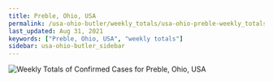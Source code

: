 ```yaml
---
title: Preble, Ohio, USA
permalink: /usa-ohio-butler/weekly_totals/usa-ohio-preble-weekly_totals.html
last_updated: Aug 31, 2021
keywords: ["Preble, Ohio, USA", "weekly totals"]
sidebar: usa-ohio-butler_sidebar
---
```


![Weekly Totals of Confirmed Cases for Preble, Ohio, USA](/covid_tracker/images/graphs/usa-ohio-preble-weekly_totals_graph.png)
